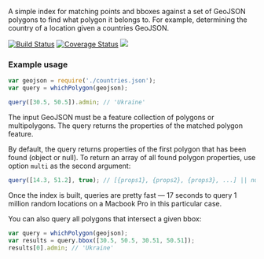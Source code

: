 A simple index for matching points and bboxes against a set of GeoJSON polygons to find what polygon it belongs to.
For example, determining the country of a location given a countries GeoJSON.

[![Build Status](https://travis-ci.org/mapbox/which-polygon.svg?branch=master)](https://travis-ci.org/mapbox/which-polygon)
[![Coverage Status](https://coveralls.io/repos/mapbox/which-polygon/badge.svg?branch=master&service=github)](https://coveralls.io/github/mapbox/which-polygon?branch=master)
[![](https://img.shields.io/badge/simply-awesome-brightgreen.svg)](https://github.com/mourner/projects)

### Example usage


```js
var geojson = require('./countries.json');
var query = whichPolygon(geojson);

query([30.5, 50.5]).admin; // 'Ukraine'
```

The input GeoJSON must be a feature collection of polygons or multipolygons.
The query returns the properties of the matched polygon feature.

By default, the query returns properties of the first polygon that has been found (object or null).
To return an array of all found polygon properties, use option `multi` as the second argument:

```js
query([14.3, 51.2], true); // [{props1}, {props2}, {props3}, ...] || null
```

Once the index is built, queries are pretty fast —
17 seconds to query 1 million random locations on a Macbook Pro in this particular case.

You can also query all polygons that intersect a given bbox:

```js
var query = whichPolygon(geojson);
var results = query.bbox([30.5, 50.5, 30.51, 50.51]);
results[0].admin; // 'Ukraine'
```
